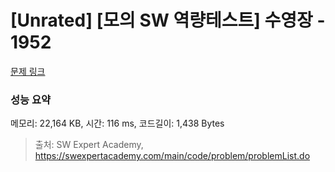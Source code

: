 # [Unrated] [모의 SW 역량테스트] 수영장 - 1952 

[문제 링크](https://swexpertacademy.com/main/code/problem/problemDetail.do?contestProbId=AV5PpFQaAQMDFAUq) 

### 성능 요약

메모리: 22,164 KB, 시간: 116 ms, 코드길이: 1,438 Bytes



> 출처: SW Expert Academy, https://swexpertacademy.com/main/code/problem/problemList.do